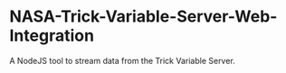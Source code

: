 # NASA-Trick-Variable-Server-Web-Integration
A NodeJS tool to stream data from the Trick Variable Server.
